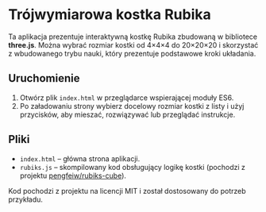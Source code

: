 # Trójwymiarowa kostka Rubika

Ta aplikacja prezentuje interaktywną kostkę Rubika zbudowaną w bibliotece **three.js**. Można wybrać rozmiar kostki od 4×4×4 do 20×20×20 i skorzystać z wbudowanego trybu nauki, który prezentuje podstawowe kroki układania.

## Uruchomienie

1. Otwórz plik `index.html` w przeglądarce wspierającej moduły ES6.
2. Po załadowaniu strony wybierz docelowy rozmiar kostki z listy i użyj przycisków, aby mieszać, rozwiązywać lub przeglądać instrukcje.

## Pliki

- `index.html` – główna strona aplikacji.
- `rubiks.js` – skompilowany kod obsługujący logikę kostki (pochodzi z projektu [pengfeiw/rubiks-cube](https://github.com/pengfeiw/rubiks-cube)).

Kod pochodzi z projektu na licencji MIT i został dostosowany do potrzeb przykładu.
